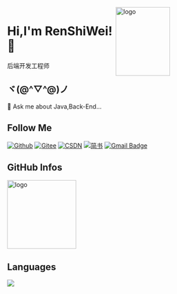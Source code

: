 <!--
**shiwei-Ren/shiwei-Ren** is a ✨ _special_ ✨ repository because its `README.md` (this file) appears on your GitHub profile.

Here are some ideas to get you started:

- 🔭 I’m currently working on ...
- 🌱 I’m currently learning ...
- 👯 I’m looking to collaborate on ...
- 🤔 I’m looking for help with ...
- 💬 Ask me about ...
- 📫 How to reach me: ...
- 😄 Pronouns: ...
- ⚡ Fun fact: ...
-->

<img src="https://github-readme-stats.vercel.app/api?username=shiwei-Ren&show_icons=true&theme=vue" alt="logo" height="160" align="right" width="50%" />

# Hi,I'm RenShiWei! 👋
后端开发工程师

## ヾ(@^▽^@)ノ
💬 Ask me about Java,Back-End...

## Follow Me
[![Github](https://img.shields.io/github/followers/shiwei-Ren?label=Github&style=social)](https://github.com/shiwei-Ren)
[![Gitee](https://img.shields.io/badge/-码云-EA4335?style=flat-square&logo=Gitee&logoColor=white)](https://gitee.com/koala010)
[![CSDN](https://img.shields.io/badge/-CSDN-c14438?style=flat-square&logo=C&logoColor=white)](https://blog.csdn.net/qq_42937522?spm=1000.2115.3001.5343)
[![简书](https://img.shields.io/badge/-简书-c14438?style=flat-square&logo=简&logoColor=white)](https://www.jianshu.com/u/421632ec0dc8)
[![Gmail Badge](https://img.shields.io/badge/gmail-1487660836@qq.com-Green?style=flat-square&logo=Gmail&logoColor=white&link=mailto:1487660836@qq.com)](mailto:1487660836@qq.com)

## GitHub Infos
<img src="https://github-profile-trophy.vercel.app/?username=shiwei-Ren&theme=flat&column=7" alt="logo" height="160" align="center" style="margin: auto;" />

## Languages
<a href="https://github.com/shiwei-Ren">
  <img src="https://github-readme-stats.vercel.app/api/top-langs/?username=shiwei-Ren&theme=vue" />
</a>

